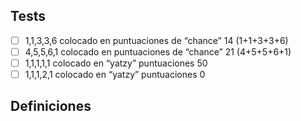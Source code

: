 ﻿## Tests
- [ ] 1,1,3,3,6 colocado en puntuaciones de “chance” 14 (1+1+3+3+6)
- [ ] 4,5,5,6,1 colocado en puntuaciones de “chance” 21 (4+5+5+6+1)
- [ ] 1,1,1,1,1 colocado en “yatzy” puntuaciones 50
- [ ] 1,1,1,2,1 colocado en “yatzy” puntuaciones 0
## Definiciones